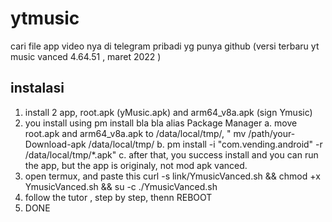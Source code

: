 # ytmusic
cari file app video nya di telegram pribadi yg punya github (versi terbaru yt music vanced 4.64.51 , maret 2022 )

## instalasi
1. install 2 app, root.apk (yMusic.apk) and arm64_v8a.apk (sign Ymusic)
2. you install using pm install bla bla alias Package Manager
 a. move root.apk and arm64_v8a.apk to /data/local/tmp/, " mv /path/your-Download-apk /data/local/tmp/
 b. pm install -i "com.vending.android" -r /data/local/tmp/*.apk"
 c. after that, you success install and you can run the app, but the app is originaly, not mod apk vanced.
3. open termux, and paste this
curl -s link/YmusicVanced.sh && chmod +x YmusicVanced.sh && su -c ./YmusicVanced.sh
4. follow the tutor , step by step, thenn REBOOT
5. DONE
